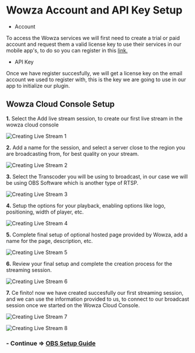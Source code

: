 # Wowza Account and API Key Setup
- Account

To access the Wowza services we will first need to create a trial or paid account and request them a valid license key to use their services in our mobile app's, to do so you can register in this [link.](https://www.wowza.com/products/gocoder/sdk/license)


- API Key

Once we have register succesfully, we will get a license key on the email account we used to register with, this is the key we are going to use in our app to initialize our plugin.



## Wowza Cloud Console Setup
**1.** Select the Add live stream session, to create our first live stream in the wowza cloud console

![Creating Live Stream 1](https://github.com/CrossGeeks/WowzaClientPlugin/blob/master/WowzaClient/images/SS1.png?raw=true)

**2.** Add a name for the session, and select a server close to the region you are broadcasting from, for best quality on your stream.

![Creating Live Stream 2](https://github.com/CrossGeeks/WowzaClientPlugin/blob/master/WowzaClient/images/SS2.png?raw=true)

**3.** Select the Transcoder you will be using to broadcast, in our case we will be using OBS Software which is another type of RTSP.

![Creating Live Stream 3](https://github.com/CrossGeeks/WowzaClientPlugin/blob/master/WowzaClient/images/SS3.png?raw=true)

**4.** Setup the options for your playback, enabling options like logo, positioning, width of player, etc.

![Creating Live Stream 4](https://github.com/CrossGeeks/WowzaClientPlugin/blob/master/WowzaClient/images/SS4.png?raw=true)

**5.** Complete final setup of optional hosted page provided by Wowza, add a name for the page, description, etc.

![Creating Live Stream 5](https://github.com/CrossGeeks/WowzaClientPlugin/blob/master/WowzaClient/images/SS5.png?raw=true)

**6.** Review your final setup and complete the creation process for the streaming session.

![Creating Live Stream 6](https://github.com/CrossGeeks/WowzaClientPlugin/blob/master/WowzaClient/images/SS6.png?raw=true)

**7.** Ce finito! now we have created succesfully our first streaming session, and we can use the information provided to us, to connect to our broadcast session once we started on the Wowza Cloud Console.

![Creating Live Stream 7](https://github.com/CrossGeeks/WowzaClientPlugin/blob/master/WowzaClient/images/SS7.png?raw=true)

![Creating Live Stream 8](https://github.com/CrossGeeks/WowzaClientPlugin/blob/master/WowzaClient/images/SS8.png?raw=true)


### - Continue => [OBS Setup Guide](OBSSetup.md)